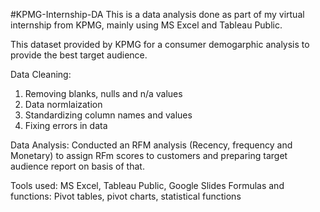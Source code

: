 #KPMG-Internship-DA
This is a data analysis done as part of my virtual internship from KPMG, mainly using MS Excel and Tableau Public.

This dataset provided by KPMG for a consumer demogarphic analysis to provide the best target audience.

Data Cleaning:
1. Removing blanks, nulls and n/a values
2. Data normlaization
3. Standardizing column names and values
4. Fixing errors in data

Data Analysis: 
Conducted an RFM analysis (Recency, frequency and Monetary) to assign RFm scores to customers and preparing target audience report on basis of that.

Tools used: MS Excel, Tableau Public, Google Slides
Formulas and functions: Pivot tables, pivot charts, statistical functions

